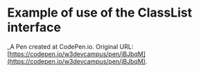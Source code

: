 # Example of use of the ClassList interface
 _A Pen created at CodePen.io. Original URL: [https://codepen.io/w3devcampus/pen/jBJbqM](https://codepen.io/w3devcampus/pen/jBJbqM).

 